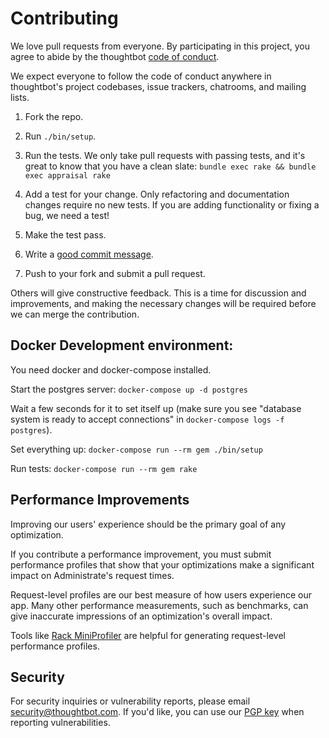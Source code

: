 # Contributing

We love pull requests from everyone.
By participating in this project,
you agree to abide by the thoughtbot [code of conduct].

We expect everyone to follow the code of conduct
anywhere in thoughtbot's project codebases,
issue trackers, chatrooms, and mailing lists.

1. Fork the repo.

2. Run `./bin/setup`.

3. Run the tests. We only take pull requests with passing tests, and it's great
   to know that you have a clean slate:
   `bundle exec rake && bundle exec appraisal rake`

4. Add a test for your change. Only refactoring and documentation changes
   require no new tests. If you are adding functionality or fixing a bug,
   we need a test!

5. Make the test pass.

6. Write a [good commit message][commit].

7. Push to your fork and submit a pull request.

Others will give constructive feedback.
This is a time for discussion and improvements,
and making the necessary changes will be required before we can
merge the contribution.

## Docker Development environment:

You need docker and docker-compose installed.

Start the postgres server: `docker-compose up -d postgres`

Wait a few seconds for it to set itself up (make sure you see "database system
is ready to accept connections" in `docker-compose logs -f postgres`).

Set everything up: `docker-compose run --rm gem ./bin/setup`

Run tests: `docker-compose run --rm gem rake`

## Performance Improvements

Improving our users' experience should be the primary goal of any optimization.

If you contribute a performance improvement,
you must submit performance profiles
that show that your optimizations
make a significant impact
on Administrate's request times.

Request-level profiles are our best measure
of how users experience our app.
Many other performance measurements,
such as benchmarks,
can give inaccurate impressions
of an optimization's overall impact.

Tools like [Rack MiniProfiler] are helpful
for generating request-level performance profiles.

## Security

For security inquiries or vulnerability reports, please email
<security@thoughtbot.com>.
If you'd like, you can use our [PGP key] when reporting vulnerabilities.

[code of conduct]: https://thoughtbot.com/open-source-code-of-conduct
[commit]: http://tbaggery.com/2008/04/19/a-note-about-git-commit-messages.html
[Rack MiniProfiler]: https://github.com/MiniProfiler/rack-mini-profiler
[PGP key]: https://thoughtbot.com/thoughtbot.asc

